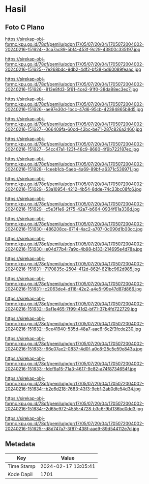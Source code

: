 # Hasil

## Foto C Plano

https://sirekap-obj-formc.kpu.go.id/78df/pemilu/pdpr/17/05/07/20/04/1705072004002-20240216-151624--3ca7ac89-5bf4-453f-9c29-43800c335197.jpg

https://sirekap-obj-formc.kpu.go.id/78df/pemilu/pdpr/17/05/07/20/04/1705072004002-20240216-151625--7e268bdc-9db2-4df2-bf38-bd60089feaac.jpg

https://sirekap-obj-formc.kpu.go.id/78df/pemilu/pdpr/17/05/07/20/04/1705072004002-20240216-151626--813e8fd3-5f61-4ce2-91f0-38da88ec3ec7.jpg

https://sirekap-obj-formc.kpu.go.id/78df/pemilu/pdpr/17/05/07/20/04/1705072004002-20240216-151626--ae97e30d-1bcc-47d6-95cb-42394865b8d5.jpg

https://sirekap-obj-formc.kpu.go.id/78df/pemilu/pdpr/17/05/07/20/04/1705072004002-20240216-151627--066409fa-60cd-43bc-be71-287c826a2460.jpg

https://sirekap-obj-formc.kpu.go.id/78df/pemilu/pdpr/17/05/07/20/04/1705072004002-20240216-151627--54cc47a1-123f-48c9-8680-4f9b722187ec.jpg

https://sirekap-obj-formc.kpu.go.id/78df/pemilu/pdpr/17/05/07/20/04/1705072004002-20240216-151628--1ceeb1cb-5aeb-4a69-89bf-a6371c536971.jpg

https://sirekap-obj-formc.kpu.go.id/78df/pemilu/pdpr/17/05/07/20/04/1705072004002-20240216-151629--53a10954-4212-4b54-8dde-74c33bc08fc6.jpg

https://sirekap-obj-formc.kpu.go.id/78df/pemilu/pdpr/17/05/07/20/04/1705072004002-20240216-151629--c5e3f1e6-2f75-42a7-b664-0934f61a336d.jpg

https://sirekap-obj-formc.kpu.go.id/78df/pemilu/pdpr/17/05/07/20/04/1705072004002-20240216-151630--486208ce-6714-4ac2-a707-0c090d1b03cc.jpg

https://sirekap-obj-formc.kpu.go.id/78df/pemilu/pdpr/17/05/07/20/04/1705072004002-20240216-151630--e04d77b4-7a9c-4b98-b133-214695e4d78a.jpg

https://sirekap-obj-formc.kpu.go.id/78df/pemilu/pdpr/17/05/07/20/04/1705072004002-20240216-151631--7170835c-2504-412d-862f-621bc962d985.jpg

https://sirekap-obj-formc.kpu.go.id/78df/pemilu/pdpr/17/05/07/20/04/1705072004002-20240216-151631--c2063de4-d118-42e2-a4e5-99e47d87d866.jpg

https://sirekap-obj-formc.kpu.go.id/78df/pemilu/pdpr/17/05/07/20/04/1705072004002-20240216-151632--6af1e465-7f99-41d2-bf71-37b4fd722729.jpg

https://sirekap-obj-formc.kpu.go.id/78df/pemilu/pdpr/17/05/07/20/04/1705072004002-20240216-151632--6ce41940-535d-48a7-aac6-6c2f3fcde230.jpg

https://sirekap-obj-formc.kpu.go.id/78df/pemilu/pdpr/17/05/07/20/04/1705072004002-20240216-151633--66e07ae2-0837-4d0f-a0c8-25c5e59e843a.jpg

https://sirekap-obj-formc.kpu.go.id/78df/pemilu/pdpr/17/05/07/20/04/1705072004002-20240216-151633--fdcf9a15-71a3-4617-9c82-a74f8734654f.jpg

https://sirekap-obj-formc.kpu.go.id/78df/pemilu/pdpr/17/05/07/20/04/1705072004002-20240216-151634--b2e6d218-7683-43f3-9ebf-2ab0dfe54d34.jpg

https://sirekap-obj-formc.kpu.go.id/78df/pemilu/pdpr/17/05/07/20/04/1705072004002-20240216-151634--2d65e972-4555-4728-b3c6-9bf136bd0dd3.jpg

https://sirekap-obj-formc.kpu.go.id/78df/pemilu/pdpr/17/05/07/20/04/1705072004002-20240216-151625--d8d747a7-3f87-438f-aae9-89d544112e7d.jpg


## Metadata

| Key        | Value               |
| ---------- | ------------------- |
| Time Stamp | 2024-02-17 13:05:41 |
| Kode Dapil | 1701                |



